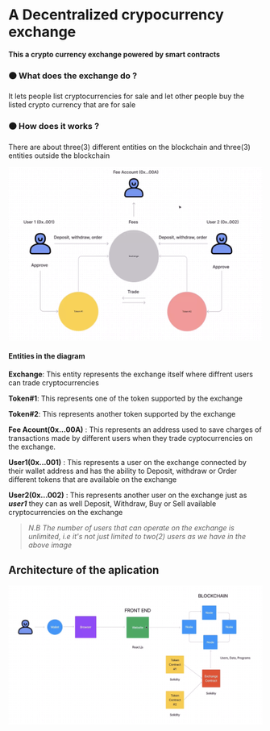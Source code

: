 # A Decentralized crypocurrency exchange

**This a crypto currency exchange powered by **smart contracts****

### 🟠 What does the exchange do ?
It lets people list cryptocurrencies for sale and let other people buy the listed crypto currency that are for sale

### 🟠 How does it works ?
There are about three(3) different entities on the blockchain and three(3) entities outside the blockchain

<img src="./public/assets/images/how-exchange-works.png" alt="drawing" style="width:600px; height: 400;"/>


#### **Entities in the diagram**
**Exchange**: This entity represents the exchange itself where diffrent users can trade cryptocurrencies  

**Token#1**: This represents one of the token supported by the exchange  

**Token#2**: This represents another token supported by the exchange   

**Fee Acount(0x...00A)** : This represents an address used to save charges of transactions made by different users when they trade cyptocurrencies on the exchange.  

**User1(0x...001)** : This represents a user on the exchange connected by their wallet address and has the ability to Deposit, withdraw or Order different tokens that are available on the exchange  

**User2(0x...002)** : This represents another user on the exchange just as ***user1*** they can as well Deposit, Withdraw, Buy or Sell available cryptocurrencies on the exchange  
> *N.B The number of users that can operate on the exchange is unlimited, i.e it's not just limited to two(2) users as we have in the above image*  
  
    


## Architecture of the aplication
<img src="./public/assets/images/bootcamp2.png" alt="drawing" style="width:800px; height: 400"/>